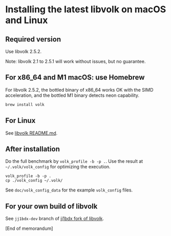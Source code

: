 # Installing the latest libvolk on macOS and Linux

## Required version

Use libvolk 2.5.2.

Note: libvolk 2.1 to 2.5.1 will work without issues, but no guarantee.

## For x86_64 and M1 macOS: use Homebrew

For libvolk 2.5.2, the bottled binary of x86\_64 works OK with the SIMD acceleration, and the bottled M1 binary detects neon capability.

```sh
brew install volk
```

## For Linux

See [libvolk README.md](https://github.com/gnuradio/volk#readme).

## After installation

Do the full benchmark by `volk_profile -b -p .`. Use the result at `~/.volk/volk_config` for optimizing the execution.

```shell
volk_profile -b -p .
cp ./volk_config ~/.volk/
```

See `doc/volk_config_data` for the example `volk_config` files.

## For your own build of libvolk

See `jj1bdx-dev` branch of [jj1bdx fork of libvolk](https://github.com/jj1bdx/libvolk).

[End of memorandum]
